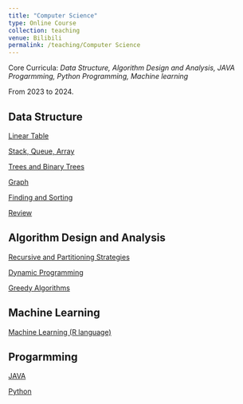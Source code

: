 ```yaml
---
title: "Computer Science"
type: Online Course
collection: teaching
venue: Bilibili
permalink: /teaching/Computer Science
---
```


Core Curricula: *Data Structure, Algorithm Design and Analysis, JAVA Progarmming, Python Programming, Machine learning*

From 2023 to 2024.

Data Structure
---
[Linear Table](https://www.bilibili.com/video/BV1nk4y1c7Hp/)

[Stack, Queue, Array](https://www.bilibili.com/video/BV18H4y1U7T8/)

[Trees and Binary Trees](https://www.bilibili.com/video/BV1BM411R78b/)

[Graph](https://www.bilibili.com/video/BV1YQ4y1g7Wn/)

[Finding and Sorting](https://www.bilibili.com/video/BV1bN4y187n6/)

[Review](https://www.bilibili.com/video/BV1J5411z7DE/)

Algorithm Design and Analysis
---
[Recursive and Partitioning Strategies](https://www.bilibili.com/video/BV1hE421u7hs/)

[Dynamic Programming](https://www.bilibili.com/video/BV1vD421T7q9/)

[Greedy Algorithms](https://www.bilibili.com/video/BV1cz421h7SJ/)

Machine Learning
---
[Machine Learning (R language)](https://www.bilibili.com/video/BV1b8411Z7iH/)

Progarmming
---
[JAVA](https://www.bilibili.com/video/BV1AM4y1e7va/)

[Python](https://www.bilibili.com/video/BV1YW4y1X75V/)
